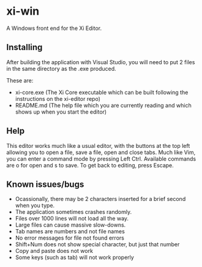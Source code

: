# xi-win
A Windows front end for the Xi Editor.

## Installing
After building the application with Visual Studio, you will need to put 2 files in the same directory as the .exe produced.

These are:
*   xi-core.exe (The Xi Core executable which can be built following the instructions on the xi-editor repo)
*   README.md (The help file which you are currently reading and which shows up when you start the editor)

## Help
This editor works much like a usual editor, with the buttons at the top left allowing you to open a file, save a file, open and close tabs.
Much like Vim, you can enter a command mode by pressing Left Ctrl. Available commands are o for open and s to save.
To get back to editing, press Escape.

## Known issues/bugs
*   Ocassionally, there may be 2 characters inserted for a brief second when you type.
*   The application sometimes crashes randomly.
*   Files over 1000 lines will not load all the way.
*   Large files can cause massive slow-downs.
*   Tab names are numbers and not file names
*   No error messages for file not found errors
*   Shift+Num does not show special character, but just that number
*   Copy and paste does not work
*   Some keys (such as tab) will not work properly